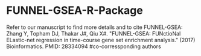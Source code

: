 # FUNNEL-GSEA-R-Package
Refer to our manuscript to find more details and to cite FUNNEL-GSEA:<br />
Zhang Y, Topham DJ, Thakar J#, Qiu X#. "FUNNEL-GSEA: FUNctioNal ELastic-net regression in time-course gene set enrichment analysis." (2017) Bioinformatics. PMID: 28334094 
#co-corressponding authors
